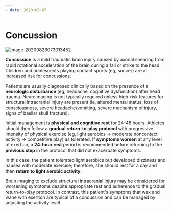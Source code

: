 ```yaml
---
- date: 2020-09-07
---
```


# Concussion

<!-- concussion management -->

![image-20200826073013452](https://photos.thisispiggy.com/file/wikiFiles/image-20200826073013452.png)

**Concussion** is a mild traumatic brain injury caused by axonal shearing from rapid rotational acceleration of the brain during a fall or strike to the head.  Children and adolescents playing contact sports (eg, soccer) are at increased risk for concussions.

Patients are usually diagnosed clinically based on the presence of a **neurologic disturbance** (eg, headache, cognitive dysfunction) after head trauma.  Neuroimaging is not typically required unless high-risk features for structural intracranial injury are present (ie, altered mental status, loss of consciousness, severe headache/vomiting, severe mechanism of injury, signs of basilar skull fracture).

Initial management is **physical and cognitive rest** for 24-48 hours.  Athletes should then follow a **gradual return-to-play protocol** with progressive intensity of physical exercise (eg, light aerobics → moderate noncontact activity → competitive play) as tolerated.  If **symptoms worsen** at any level of exertion, a **24-hour rest** period is recommended before returning to the **previous step** in the protocol that did not exacerbate symptoms.

In this case, the patient tolerated light aerobics but developed dizziness and nausea with moderate exercise; therefore, she should rest for a day and then **return to light aerobic activity**.

Brain imaging to exclude structural intracranial injury may be considered for worsening symptoms despite appropriate rest and adherence to the gradual return-to-play protocol.  In contrast, this patient's symptoms that wax and wane with exertion are typical of a concussion and can be managed by adjusting the activity level.
